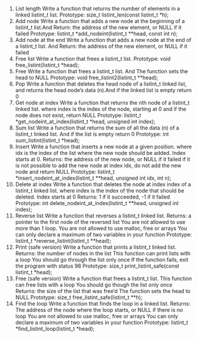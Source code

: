 1. List length
Write a function that returns the number of elements in a linked listint_t list.
Prototype: size_t listint_len(const listint_t *h);
2. Add node
Write a function that adds a new node at the beginning of a listint_t list.And Return: the address of the new element, or NULL if it failed
Prototype: listint_t *add_nodeint(listint_t **head, const int n);
3. Add node at the end
Write a function that adds a new node at the end of a listint_t list. And Return: the address of the new element, or NULL if it failed
4. Free list
Write a function that frees a listint_t list.
Prototype: void free_listint(listint_t *head);
5. Free
Write a function that frees a listint_t list. And The function sets the head to NULL
Prototype: void free_listint2(listint_t **head);
6. Pop
Write a function that deletes the head node of a listint_t linked list, and returns the head node’s data (n).And if the linked list is empty return 0
7. Get node at index
Write a function that returns the nth node of a listint_t linked list.
where index is the index of the node, starting at 0 and if the node does not exist, return NULL
Prototype: listint_t *get_nodeint_at_index(listint_t *head, unsigned int index);
8. Sum list
Write a function that returns the sum of all the data (n) of a listint_t linked list. And if the list is empty return 0
Prototype: int sum_listint(listint_t *head);
9. Insert
Write a function that inserts a new node at a given position. where idx is the index of the list where the new node should be added. Index starts at 0.
Returns: the address of the new node, or NULL if it failed
if it is not possible to add the new node at index idx, do not add the new node and return NULL
Prototype: listint_t *insert_nodeint_at_index(listint_t **head, unsigned int idx, int n);
10. Delete at index
Write a function that deletes the node at index index of a listint_t linked list.
where index is the index of the node that should be deleted. Index starts at 0
Returns: 1 if it succeeded, -1 if it failed
Prototype: int delete_nodeint_at_index(listint_t **head, unsigned int index);
11. Reverse list
Write a function that reverses a listint_t linked list.
Returns: a pointer to the first node of the reversed list
You are not allowed to use more than 1 loop.
You are not allowed to use malloc, free or arrays
You can only declare a maximum of two variables in your function
Prototype: listint_t *reverse_listint(listint_t **head);
12. Print (safe version)
Write a function that prints a listint_t linked list.
Returns: the number of nodes in the list
This function can print lists with a loop
You should go through the list only once
If the function fails, exit the program with status 98
Prototype: size_t print_listint_safe(const listint_t *head);
13. Free (safe version)
Write a function that frees a listint_t list.
This function can free lists with a loop
You should go though the list only once
Returns: the size of the list that was free’d
The function sets the head to NULL
Prototype: size_t free_listint_safe(listint_t **h);
14. Find the loop
Write a function that finds the loop in a linked list.
Returns: The address of the node where the loop starts, or NULL if there is no loop
You are not allowed to use malloc, free or arrays
You can only declare a maximum of two variables in your function
Prototype: listint_t *find_listint_loop(listint_t *head);
